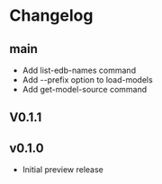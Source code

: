 # Changelog

## main

* Add list-edb-names command
* Add --prefix option to load-models
* Add get-model-source command

## V0.1.1

## v0.1.0

* Initial preview release
